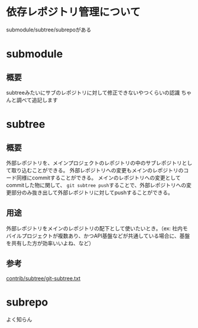 # 依存レポジトリ管理について
submodule/subtree/subrepoがある

# submodule
## 概要
subtreeみたいにサブのレポジトリに対して修正できないやつくらいの認識
ちゃんと調べて追記します

# subtree
## 概要
外部レポジトリを、メインプロジェクトのレポジトリの中のサブレポジトリとして取り込むことができる。
外部レポジトリへの変更もメインのレポジトリのコード同様にcommitすることができる。
メインのレポジトリへの変更としてcommitした物に関して、 `git subtree push`することで、外部レポジトリへの変更部分のみ抜き出して外部レポジトリに対してpushすることができる。

## 用途
外部レポジトリをメインのレポジトリの配下として使いたいとき。（ex: 社内モバイルプロジェクトが複数あり、かつAPI基盤などが共通している場合に、基盤を共有した方が効率いいよね、など）

## 参考
[contrib/subtree/git-subtree.txt](https://github.com/git/git/blob/master/contrib/subtree/git-subtree.txt)

# subrepo
よく知らん